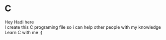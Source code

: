 # C
Hey Hadi here<br>
I create this C programing file so i can help other people with my knowledge<br>
Learn C with me ;)
